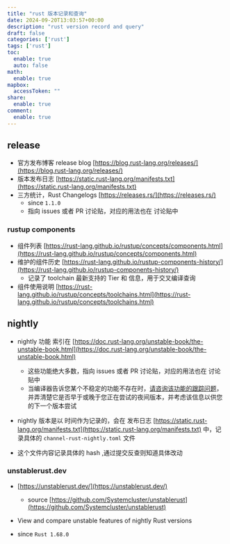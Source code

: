 ```yaml
---
title: "rust 版本记录和查询"
date: 2024-09-20T13:03:57+00:00
description: "rust version record and query"
draft: false
categories: ['rust']
tags: ['rust']
toc:
  enable: true
  auto: false
math:
  enable: true
mapbox:
  accessToken: ""
share:
  enable: true
comment:
  enable: true
---
```


## release

- 官方发布博客 release blog [https://blog.rust-lang.org/releases/](https://blog.rust-lang.org/releases/)
- 版本发布日志 [https://static.rust-lang.org/manifests.txt](https://static.rust-lang.org/manifests.txt)
- 三方统计，Rust Changelogs [https://releases.rs/](https://releases.rs/)
	- since `1.1.0`
	- 指向 issues 或者 PR 讨论贴，对应的用法也在 讨论贴中

### rustup components

- 组件列表 [https://rust-lang.github.io/rustup/concepts/components.html](https://rust-lang.github.io/rustup/concepts/components.html)
- 维护的组件历史 [https://rust-lang.github.io/rustup-components-history/](https://rust-lang.github.io/rustup-components-history/)
	- 记录了 toolchain 最新支持的 Tier 和 信息，用于交叉编译查询
- 组件使用说明 [https://rust-lang.github.io/rustup/concepts/toolchains.html](https://rust-lang.github.io/rustup/concepts/toolchains.html)

## nightly

- nightly 功能 索引在 [https://doc.rust-lang.org/unstable-book/the-unstable-book.html](https://doc.rust-lang.org/unstable-book/the-unstable-book.html)
	- 这些功能绝大多数，指向 issues 或者 PR 讨论贴，对应的用法也在 讨论贴中
	- 当编译器告诉您某个不稳定的功能不存在时，[请咨询该功能的跟踪问题](https://github.com/rust-lang/rust/issues?q=label%3AC-tracking-issue)，并弄清楚它是否早于或晚于您正在尝试的夜间版本，并考虑该信息以供您的下一个版本尝试

- nightly 版本是以 时间作为记录的，会在 发布日志 [https://static.rust-lang.org/manifests.txt](https://static.rust-lang.org/manifests.txt) 中，记录具体的 `channel-rust-nightly.toml` 文件
- 这个文件内容记录具体的 hash ,通过提交反查则知道具体改动

### unstablerust.dev

- [https://unstablerust.dev/](https://unstablerust.dev/)
	- source [https://github.com/Systemcluster/unstablerust](https://github.com/Systemcluster/unstablerust)

- View and compare unstable features of nightly Rust versions
- since `Rust 1.68.0`


